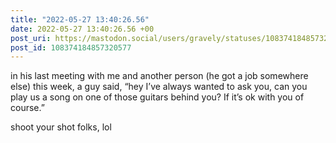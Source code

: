 ```yaml
---
title: "2022-05-27 13:40:26.56"
date: 2022-05-27 13:40:26.56 +00
post_uri: https://mastodon.social/users/gravely/statuses/108374184857320577
post_id: 108374184857320577
---
```

in his last meeting with me and another person (he got a job somewhere else) this week, a guy said, “hey I’ve always wanted to ask you, can you play us a song on one of those guitars behind you? If it’s ok with you of course.”

shoot your shot folks, lol


